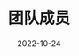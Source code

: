 ---
title: 团队成员
date: 2022-10-24
type: landing
translationKey: people

sections:
  - block: people
    content:
      title: 团队成员
            # 添加排序参数
      sort_by: "weight" # 按 weight 排序
      sort_ascending: true # true 为升序，false 为降序
           # 添加中文显示名称映射
      user_groups:
        - 实验室导师 # Researchers
        - 博士后 # Postdocs
        - 工程师 # Engineers
        - 博士生 # Phd Students
        - 硕士生 # Master Students
        - 本科生 # Undergraduate Students
        - 行政人员 # Administration
        - 访问学者 # Visitors
        - 已毕业博士 # PhD Alumni
        - 已毕业硕士 # Master Alumni
      # user_groups:
      #   - Researchers
      #   - Postdocs
      #   - Engineers
      #   - Phd Students
      #   - Master Students
      #   - Undergraduate Students
      #   - Administration
      #   - Visitors
      #   - Alumni
    design:
      show_interests: true
      show_role: true
      show_social: true
---